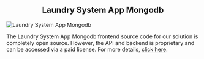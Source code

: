<h2 style="text-align:center"> Laundry System App Mongodb </h2>

![Laundry System App Mongodb](https://admin.ninjascode.com/) 

The Laundry System App Mongodb frontend source code for our solution is completely open source. However, the API and backend is proprietary and can be accessed via a paid license. For more details, <a href="https://enatega.com/?utm_source=github&utm_medium=repo&utm_campaign=raymond-laundry-system-app-mongodb" target="_blank">click here</a>.
